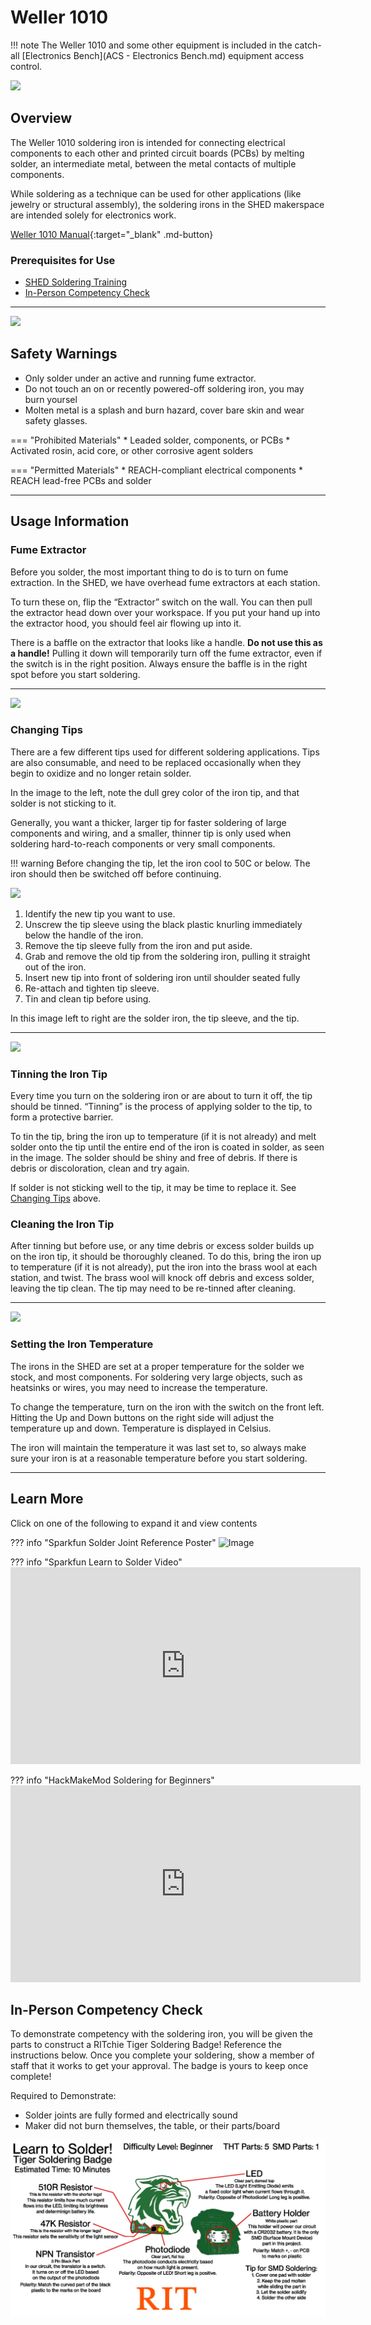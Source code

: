 # Weller 1010

!!! note
    The Weller 1010 and some other equipment is included in the catch-all [Electronics Bench](ACS - Electronics Bench.md) equipment access control.

<img src="../assets/weller 1010.webp" class="image-float-right" width=60%>

## Overview
The Weller 1010 soldering iron is intended for connecting electrical components to each other and printed circuit boards (PCBs) by melting solder, an intermediate metal, between the metal contacts of multiple components. 

While soldering as a technique can be used for other applications (like jewelry or structural assembly), the soldering irons in the SHED makerspace are intended solely for electronics work. 

[Weller 1010 Manual](https://www.weller-tools.com/sites/default/files/products/documents/WEL_WE1_Manual_T0055745804_web.pdf){:target="_blank" .md-button}

### Prerequisites for Use
* [SHED Soldering Training](https://make.rit.edu/app/maker/training/27)
* [In-Person Competency Check](#in-person-competency-check)

<p class = "clear-float"></p>

---

<img src="../assets/heat hazard.webp" class="image-float-left" width=40%>

## Safety Warnings
* Only solder under an active and running fume extractor.
* Do not touch an on or recently powered-off soldering iron, you may burn yoursel 
* Molten metal is a splash and burn hazard, cover bare skin and wear safety glasses.

=== "Prohibited Materials"
    * Leaded solder, components, or PCBs
    * Activated rosin, acid core, or other corrosive agent solders

=== "Permitted Materials"
    * REACH-compliant electrical components
    * REACH lead-free PCBs and solder

<p class = "clear-float"></p>

---

## Usage Information

### Fume Extractor

Before you solder, the most important thing to do is to turn on fume extraction. In the SHED, we have overhead fume extractors at each station.

To turn these on, flip the “Extractor” switch on the wall. You can then pull the extractor head down over your workspace. If you put your hand up into the extractor hood, you should feel air flowing up into it.

There is a baffle on the extractor that looks like a handle. **Do not use this as a handle!** Pulling it down will temporarily turn off the fume extractor, even if the switch is in the right position. Always ensure the baffle is in the right spot before you start soldering.

---

<img src="../assets/oxidized iron tip.png" class="image-float-left" width=40%>

### Changing Tips

There are a few different tips used for different soldering applications. Tips are also consumable, and need to be replaced occasionally when they begin to oxidize and no longer retain solder. 

In the image to the left, note the dull grey color of the iron tip, and that solder is not sticking to it.

Generally, you want a thicker, larger tip for faster soldering of large components and wiring, and a smaller, thinner tip is only used when soldering hard-to-reach components or very small components. 

<p class = "clear-float"></p>

!!! warning
    Before changing the tip, let the iron cool to 50C or below. The iron should then be switched off before continuing.

<img src="../assets/soldering iron assembly.png" class="image-float-right" width=40%>

1. Identify the new tip you want to use. 
2. Unscrew the tip sleeve using the black plastic knurling immediately below the handle of the iron.
3. Remove the tip sleeve fully from the iron and put aside.
4. Grab and remove the old tip from the soldering iron, pulling it straight out of the iron.
5. Insert new tip into front of soldering iron until shoulder seated fully
6. Re-attach and tighten tip sleeve.
7. Tin and clean tip before using.

In this image left to right are the solder iron, the tip sleeve, and the tip.

<p class = "clear-float"></p>

---

<img src="../assets/tinned iron tip.png" class="image-float-right" width=40%>

### Tinning the Iron Tip
Every time you turn on the soldering iron or are about to turn it off, the tip should be tinned. “Tinning” is the process of applying solder to the tip, to form a protective barrier.

To tin the tip, bring the iron up to temperature (if it is not already) and melt solder onto the tip until the entire end of the iron is coated in solder, as seen in the image. The solder should be shiny and free of debris. If there is debris or discoloration, clean and try again.

If solder is not sticking well to the tip, it may be time to replace it. See [Changing Tips](#changing-tips) above.

### Cleaning the Iron Tip
After tinning but before use, or any time debris or excess solder builds up on the iron tip, it should be thoroughly cleaned. To do this, bring the iron up to temperature (if it is not already), put the iron into the brass wool at each station, and twist. The brass wool will knock off debris and excess solder, leaving the tip clean. The tip may need to be re-tinned after cleaning.

<p class = "clear-float"></p>

---

<img src="../assets/weller set temperature.png" class="image-float-left" width=40%>

### Setting the Iron Temperature
The irons in the SHED are set at a proper temperature for the solder we stock, and most components. For soldering very large objects, such as heatsinks or wires, you may need to increase the temperature. 

To change the temperature, turn on the iron with the switch on the front left. Hitting the Up and Down buttons on the right side will adjust the temperature up and down. Temperature is displayed in Celsius.

The iron will maintain the temperature it was last set to, so always make sure your iron is at a reasonable temperature before you start soldering.

---

<p class = "clear-float"></p>

## Learn More

Click on one of the following to expand it and view contents

??? info "Sparkfun Solder Joint Reference Poster"
    ![Image](https://cdn.sparkfun.com/assets/c/d/a/a/9/523b1189757b7fb36e8b456b.jpg)

??? info "Sparkfun Learn to Solder Video"
    <iframe width="560" height="315" src="https://www.youtube.com/embed/f95i88OSWB4?si=rTX0EGHP-ejrPS9r" title="YouTube video player" frameborder="0" allow="accelerometer; autoplay; clipboard-write; encrypted-media; gyroscope; picture-in-picture; web-share" referrerpolicy="strict-origin-when-cross-origin" allowfullscreen></iframe>

??? info "HackMakeMod Soldering for Beginners"
    <iframe width="560" height="315" src="https://www.youtube.com/embed/3jAw41LRBxU?si=hBPv3dFO9xUCvagi" title="YouTube video player" frameborder="0" allow="accelerometer; autoplay; clipboard-write; encrypted-media; gyroscope; picture-in-picture; web-share" referrerpolicy="strict-origin-when-cross-origin" allowfullscreen></iframe>

## In-Person Competency Check

To demonstrate competency with the soldering iron, you will be given the parts to construct a RITchie Tiger Soldering Badge! Reference the instructions below. Once you complete your soldering, show a member of staff that it works to get your approval. The badge is yours to keep once complete! 

Required to Demonstrate:
* Solder joints are fully formed and electrically sound
* Maker did not burn themselves, the table, or their parts/board

![Image](./assets/Tiger%20Badge%20Display.jpg)